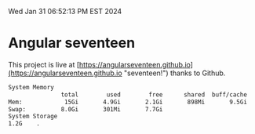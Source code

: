 Wed Jan 31 06:52:13 PM EST 2024

# Angular seventeen


This project is live at [https://angularseventeen.github.io](https://angularseventeen.github.io "seventeen!") thanks to Github.

```bash
System Memory
               total        used        free      shared  buff/cache   available
Mem:            15Gi       4.9Gi       2.1Gi       898Mi       9.5Gi        10Gi
Swap:          8.0Gi       301Mi       7.7Gi
System Storage
1.2G	.
```

